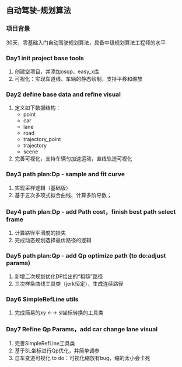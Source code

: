 ## 自动驾驶-规划算法
### 项目背景
30天，零基础入门自动驾驶规划算法，具备中级规划算法工程师的水平

### Day1 init project base tools
1. 创建空项目，并添加osqp、easy_x库
2. 可视化：实现车道线、车辆的静态绘制，支持平移和缩放

### Day2 define base data and refine visual
1. 定义如下数据结构：
    - point
    - car
    - lane
    - road
    - trajectory_point
    - trajectory
    - scene
2. 完善可视化，支持车辆匀加速运动，直线轨迹可视化

### Day3 path plan:Dp - sample and fit curve
1. 实现采样逻辑（基础版）
2. 基于五次多项式拟合曲线、计算多阶导数；

### Day4 path plan:Dp - add Path cost，finish best path select frame
1. 计算路径平滑度的损失
2. 完成动态规划选择最优路径的逻辑

### Day5 path plan:Qp - add Qp optimize path (to do:adjust params)
1. 新增二次规划优化DP给出的“粗糙”路径
2. 三次样条曲线工具类（jerk恒定），生成连续路径

### Day6 SimpleRefLine utils
1. 完成简易的xy ←→ sl坐标转换的工具类

### Day7 Refine Qp Params，add car change lane visual
1. 完善SimpleRefLine工具类
2. 基于SL坐标进行Qp优化，并简单调参
3. 自车变道可视化
to do：可视化缩放有bug，缩的太小会卡死
